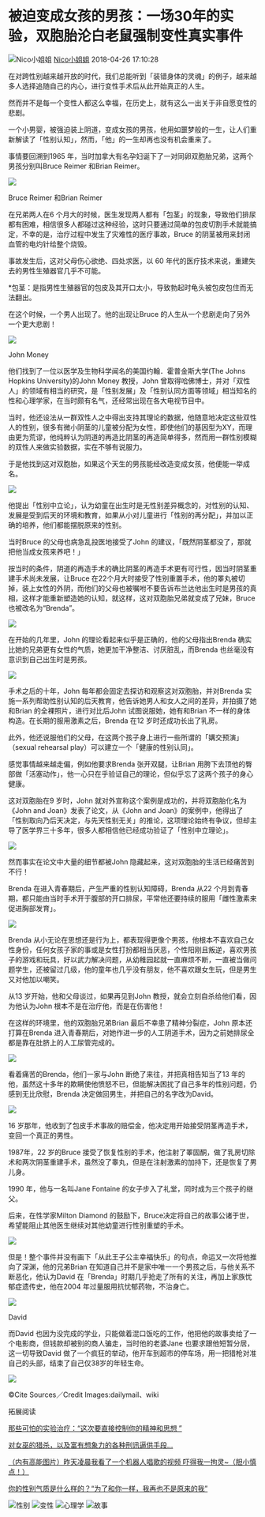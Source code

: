 # 被迫变成女孩的男孩：一场30年的实验，双胞胎沦白老鼠强制变性真实事件

![Nico小姐姐](https://img2.doubanio.com/icon/u161746051-11.jpg) [Nico小姐姐](https://www.douban.com/people/xiyouquanapp/) 2018-04-26 17:10:28

在对跨性别越来越开放的时代，我们总能听到「装错身体的灵魂」的例子，越来越多人选择追随自己的内心，进行变性手术后从此开始真正的人生。

然而并不是每一个变性人都这么幸福，在历史上，就有这么一出关于非自愿变性的悲剧。

一个小男婴，被强迫装上阴道，变成女孩的男孩，他用如噩梦般的一生，让人们重新解读了「性别认知」，然而，「他」的一生却再也没有机会重来了。

事情要回溯到1965 年，当时加拿大有名孕妇诞下了一对同卵双胞胎兄弟，这两个男孩分别叫Bruce Reimer 和Brian Reimer。

![](https://img9.doubanio.com/view/note/l/public/p50176626.webp)

Bruce Reimer 和Brian Reimer

在兄弟两人在6 个月大的时候，医生发现两人都有「包茎」的现象，导致他们排尿都有困难，相信很多人都碰过这种经验，这时只要通过简单的包皮切割手术就能搞定，不幸的是，治疗过程中发生了灾难性的医疗事故，Bruce 的阴茎被用来封闭血管的电灼针给整个烧毁。

事故发生后，这对父母伤心欲绝、四处求医，以 60 年代的医疗技术来说，重建失去的男性生殖器官几乎不可能。

*包茎：是指男性生殖器官的包皮及其开口太小，导致勃起时龟头被包皮包住而无法翻出。

在这个时候，一个男人出现了。他的出现让Bruce 的人生从一个悲剧走向了另外一个更大悲剧！

![](https://img3.doubanio.com/view/note/l/public/p50176627.webp)

John Money

他们找到了一位以医学及生物科学闻名的美国约翰．霍普金斯大学(The Johns Hopkins University)的John Money 教授，John 曾取得哈佛博士，并对「双性人」的领域有相当的研究，是「性别发展」及「性别认同方面等领域」相当知名的性和心理学家，在当时颇有名气，还经常出现在各大电视节目中。

当时，他还设法从一群双性人之中得出支持其理论的数据，他随意地决定这些双性人的性别，很多有微小阴茎的儿童被分配为女性，即使他们的基因型为XY，而理由更为荒谬，他纯粹认为阴道的再造比阴茎的再造简单得多，然而用一群性别模糊的双性人来做实验数据，实在不够有说服力。

于是他找到这对双胞胎，如果这个天生的男孩能经改造变成女孩，他便能一举成名。

![](https://img1.doubanio.com/view/note/l/public/p50176628.webp)

他提出「性别中立论」，认为幼童在出生时是无性别差异概念的，对性别的认知、发展是受到后天的环境和教育，如果从小对儿童进行「性别的再分配」，并加以正确的培养，他们都能摆脱原来的性别。

当时Bruce 的父母也病急乱投医地接受了John 的建议，「既然阴茎都没了，那就把他当成女孩来养吧！」

按当时的条件，阴道的再造手术的确比阴茎的再造手术更有可行性，因当时阴茎重建手术尚未发展，让Bruce 在22个月大时接受了性别重置手术，他的睪丸被切掉，装上女性的外阴，而他们的父母也被嘱咐不要告诉布兰达他出生时是男孩的真相，这样才能重新塑造她的认知，就这样，这对双胞胎兄弟就变成了兄妹，Bruce 也被改名为“Brenda”。

![](https://img2.doubanio.com/view/note/l/public/p50176629.webp)

在开始的几年里，John 的理论看起来似乎是正确的，他的父母指出Brenda 确实比她的兄弟更有女性的气质，她更加干净整洁、讨厌脏乱，而Brenda 也丝毫没有意识到自己出生时是男孩。

![](https://img1.doubanio.com/view/note/l/public/p50176630.webp)

手术之后的十年，John 每年都会固定去探访和观察这对双胞胎，并对Brenda 实施一系列帮助性别认知的后天教育，他告诉她男人和女人之间的差异，并拍摄了她和Brian 的全裸照片，进行对比后John 试图说服她，她有和Brian 不一样的身体构造。在长期的服用激素之后，Brenda 在12 岁时还成功长出了乳房。

此外，他还说服他们的父母，在这两个孩子身上进行一些所谓的「媾交预演」（sexual rehearsal play）可以建立一个「健康的性别认同」。

感觉事情越来越走偏，例如他要求Brenda 张开双腿，让Brian 用胯下去顶他的臀部做「活塞动作」，他一心只在乎验证自己的理论，但似乎忘了这两个孩子的身心健康。

这对双胞胎在9 岁时，John 就对外宣称这个案例是成功的，并将双胞胎化名为《John and Joan》发表了论文，从《John and Joan》的案例中，他得出了「性别取向乃后天决定，与先天性别无关」的推论，这项理论始终有争议，但却主导了医学界三十多年，很多人都相信他已经成功验证了「性别中立理论」。

![](https://img3.doubanio.com/view/note/l/public/p50176632.webp)

然而事实在论文中大量的细节都被John 隐藏起来，这对双胞胎的生活已经痛苦到不行！

Brenda 在进入青春期后，产生严重的性别认知障碍，Brenda 从22 个月到青春期，都只能由当时手术开于腹部的开口排尿，平常他还要持续的服用「雌性激素来促进胸部发育」。

![](https://img3.doubanio.com/view/note/l/public/p50176633.webp)

Brenda 从小无论在思想还是行为上，都表现得更像个男孩，他根本不喜欢自己女性身份，任何女孩子家的事或是女性打扮都相当厌恶，个性阳刚且叛逆，喜欢男孩子的游戏和玩具，好以武力解决问题，从幼稚园起就一直麻烦不断，一直被当做问题学生，还被留过几级，他的童年也几乎没有朋友，他不喜欢跟女生玩，但是男生又对他加以嘲笑。

从13 岁开始，他和父母谈过，如果再见到John 教授，就会立刻自杀给他们看，因为他认为John 根本不是在治疗他，而是在伤害他！

在这样的环境里，他的双胞胎兄弟Brian 最后不幸患了精神分裂症，John 原本还打算在Brenda 进入青春期后，对她作进一步的人工阴道手术，因为之前她排尿全都是靠在肚脐上的人工尿管完成的。

![](https://img9.doubanio.com/view/note/l/public/p50176636.webp)

看着痛苦的Brenda，他们一家与John 断绝了来往，并把真相告知当了13 年的他，虽然这十多年的欺瞒使他愤怒不已，但能解决困扰了自己多年的性别问题，仍感到无比欣慰，Brenda 决定做回男生，并把自己的名字改为David。

![](https://img9.doubanio.com/view/note/l/public/p50176635.webp)

16 岁那年，他收到了包皮手术事故的赔偿金，他决定用开始接受阴茎再造手术，变回一个真正的男性。

1987年，22 岁的Bruce 接受了恢复性别的手术，他注射了睪固酮，做了乳房切除术和两次阴茎重建手术，虽然没了睾丸，但是在注射激素的加持下，还是恢复了男儿身。

1990 年，他与一名叫Jane Fontaine 的女子步入了礼堂，同时成为三个孩子的继父。

后来，在性学家Milton Diamond 的鼓励下，Bruce决定将自己的故事公诸于世，希望能阻止其他医生继续对其他幼童进行性别重塑的手术。

![](https://img3.doubanio.com/view/note/l/public/p50176637.webp)

但是！整个事件并没有画下「从此王子公主幸福快乐」的句点，命运又一次将他推向了深渊，他的兄弟Brian 在知道自己并不是家中唯一一个男孩之后，与他关系不断恶化，他认为David 在「Brenda」时期几乎抢走了所有的关注，再加上家族忧郁症遗传史，他在2004 年过量服用抗忧郁药物，不治身亡。

![](https://img1.doubanio.com/view/note/l/public/p50176638.webp)

David

而David 也因为没完成的学业，只能做着混口饭吃的工作，他把他的故事卖给了一个电影商，但钱款却被别的商人骗走，当时他的老婆Jane 也要求跟他短暂分居，这一切导致David 做了一个疯狂的举动，他开车到超市的停车场，用一把猎枪对准自己的头部，结束了自己仅38岁的年轻生命。

![](https://img1.doubanio.com/view/note/l/public/p50176640.webp)

©Cite Sources／Credit Images:dailymail、wiki

拓展阅读

[那些可怕的实验治疗：“这次要直接控制你的精神和思想 ”](https://www.douban.com/note/690177648/)

[对女巫的猎杀，以及富有想象力的各种刑讯逼供手段…](https://www.douban.com/note/690153849/)

[（内有高能图片）昨天凌晨我看了一个机器人唱歌的视频 吓得我一拘灵~（胆小慎点！）](https://www.douban.com/note/689204343/)

[你的性别气质是什么样的？“为了和你一样，我再也不是原来的我”](https://www.douban.com/note/688979712/)

![性别](https://www.douban.com/channel/30169312) ![变性](https://www.douban.com/note/tags/%E5%8F%98%E6%80%A7?people=xiyouquanapp&all=1) ![心理学](https://www.douban.com/channel/30168948) ![故事](https://www.douban.com/channel/30168791)
<!-- tcd_original_link https://m.douban.com/note/667260716/ -->
